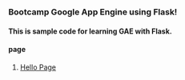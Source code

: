 ### Bootcamp Google App Engine using Flask!

#### This is sample code for learning GAE with Flask.

#### page

1. [Hello Page](http://bc-gae-flask.appspot.com)
